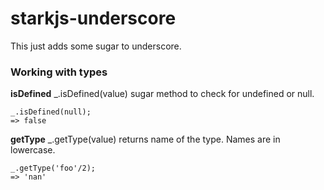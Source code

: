 starkjs-underscore
==================

This just adds some sugar to underscore.

### Working with types

**isDefined** _.isDefined(value)
sugar method to check for undefined or null.

	_.isDefined(null);
	=> false
    
**getType** _.getType(value)
returns name of the type. Names are in lowercase.

	_.getType('foo'/2);
	=> 'nan'

